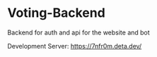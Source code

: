 # Voting-Backend

Backend for auth and api for the website and bot

Development Server: https://7nfr0m.deta.dev/
